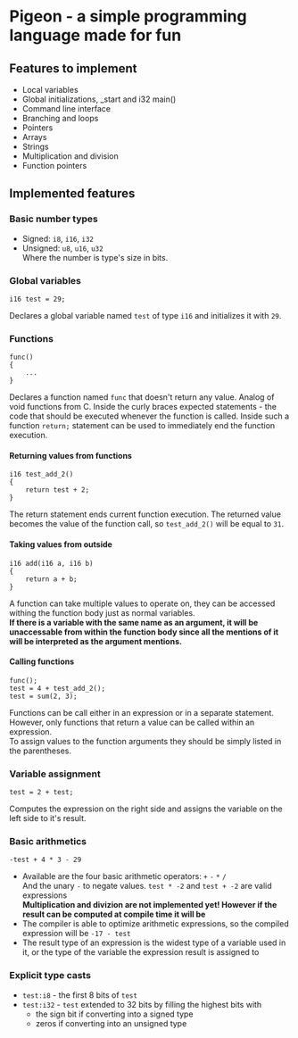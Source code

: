 # Pigeon - a simple programming language made for fun
## Features to implement
- Local variables
- Global initializations, _start and i32 main()
- Command line interface
- Branching and loops
- Pointers
- Arrays
- Strings
- Multiplication and division
- Function pointers
## Implemented features
### Basic number types
- Signed: `i8`, `i16`, `i32`
- Unsigned: `u8`, `u16`, `u32`<br/>
Where the number is type's size in bits.
### Global variables
```
i16 test = 29;
```
Declares a global variable named `test` of type `i16` and initializes it with `29`.
### Functions
```
func()
{
    ...
}
```
Declares a function named `func` that doesn't return any value. Analog of void functions from C.
Inside the curly braces expected statements - the code that should be executed whenever the
function is called.
Inside such a function `return;` statement can be used to immediately end the function
execution.
#### Returning values from functions
```
i16 test_add_2()
{
    return test + 2;
}
```
The return statement ends current function execution. The returned value becomes the value
of the function call, so `test_add_2()` will be equal to `31`.
#### Taking values from outside
```
i16 add(i16 a, i16 b)
{
    return a + b;
}
```
A function can take multiple values to operate on, they can be accessed
withing the function body just as normal variables.<br/>
**If there is a variable with the same name as an argument, it will
be unaccessable from within the function body since all the mentions of it
will be interpreted as the argument mentions.**
#### Calling functions
```
func();
test = 4 + test_add_2();
test = sum(2, 3);
```
Functions can be call either in an expression or in a separate statement. However, only
functions that return a value can be called within an expression.<br/>
To assign values to the function arguments they should be simply listed in the parentheses.
### Variable assignment
```
test = 2 + test;
```
Computes the expression on the right side and assigns the variable on the left side
to it's result.
### Basic arithmetics
```
-test + 4 * 3 - 29
```
- Available are the four basic arithmetic operators: `+` `-` `*` `/`<br/>
  And the unary `-` to negate values. `test * -2` and `test + -2` are valid expressions<br/>
  **Multiplication and divizion are not implemented yet!
  However if the result can be computed at compile time it will be**
- The compiler is able to optimize arithmetic expressions, so the compiled expression will be
  `-17 - test`
- The result type of an expression is the widest type of a variable used in it, or
  the type of the variable the expression result is assigned to
### Explicit type casts
- `test:i8` - the first 8 bits of `test`
- `test:i32` - `test` extended to 32 bits by filling the highest bits with
  - the sign bit if converting into a signed type
  - zeros if converting into an unsigned type
